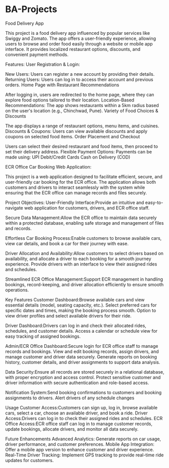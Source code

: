 # BA-Projects
Food Delivery App

This project is a food delivery app influenced by popular services like Swiggy and Zomato. The app offers a user-friendly experience, allowing users to browse and order food easily through a website or mobile app interface. It provides localized restaurant options, discounts, and convenient payment methods.

Features:
User Registration & Login:

New Users: Users can register a new account by providing their details.
Returning Users: Users can log in to access their account and previous orders.
Home Page with Restaurant Recommendations

After logging in, users are redirected to the home page, where they can explore food options tailored to their location.
Location-Based Recommendations: The app shows restaurants within a 5km radius based on the user's location (e.g., Chinchwad, Pune).
Variety of Food Choices & Discounts

The app displays a range of restaurant options, menu items, and cuisines.
Discounts & Coupons: Users can view available discounts and apply coupons on selected food items.
Order Placement and Checkout

Users can select their desired restaurant and food items, then proceed to set their delivery address.
Flexible Payment Options: Payments can be made using:
UPI
Debit/Credit Cards
Cash on Delivery (COD)





ECR Office Car Booking Web Application:


This project is a web application designed to facilitate efficient, secure, and user-friendly car booking for the ECR office. The application allows both customers and drivers to interact seamlessly with the system while ensuring that the ECR office can manage records and files securely.

Project Objectives:
User-Friendly Interface:Provide an intuitive and easy-to-navigate web application for customers, drivers, and ECR office staff.

Secure Data Management:Allow the ECR office to maintain data securely within a protected database, enabling safe storage and management of files and records.

Effortless Car Booking Process:Enable customers to browse available cars, view car details, and book a car for their journey with ease.

Driver Allocation and Availability:Allow customers to select drivers based on availability, and allocate a driver to each booking for a smooth journey experience.
Provide drivers with an interface to view their assigned rides and schedules.

Streamlined ECR Office Management:Support ECR management in handling bookings, record-keeping, and driver allocation efficiently to ensure smooth operations.

Key Features
Customer Dashboard:Browse available cars and view essential details (model, seating capacity, etc.).
Select preferred cars for specific dates and times, making the booking process smooth.
Option to view driver profiles and select available drivers for their ride.

Driver Dashboard:Drivers can log in and check their allocated rides, schedules, and customer details.
Access a calendar or schedule view for easy tracking of assigned bookings.

Admin/ECR Office Dashboard:Secure login for ECR office staff to manage records and bookings.
View and edit booking records, assign drivers, and manage customer and driver data securely.
Generate reports on booking history, customer details, and driver assignments to support data analysis.

Data Security:Ensure all records are stored securely in a relational database, with proper encryption and access control.
Protect sensitive customer and driver information with secure authentication and role-based access.

Notification System:Send booking confirmations to customers and booking assignments to drivers.
Alert drivers of any schedule changes

Usage
Customer Access:Customers can sign up, log in, browse available cars, select a car, choose an available driver, and book a ride.
Driver Access:Drivers can log in to check their assigned rides and schedules.
ECR Office Access:ECR office staff can log in to manage customer records, update bookings, allocate drivers, and monitor all data securely.

Future Enhancements
Advanced Analytics: Generate reports on car usage, driver performance, and customer preferences.
Mobile App Integration: Offer a mobile app version to enhance customer and driver experience.
Real-Time Driver Tracking: Implement GPS tracking to provide real-time ride updates for customers.
